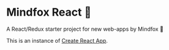 # Mindfox React 🦊
A React/Redux starter project for new web-apps by Mindfox 🦊

This is an instance of [Create React App](https://github.com/facebook/create-react-app).
